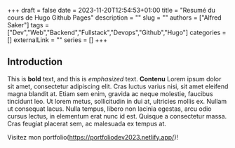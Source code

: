 +++ 
draft = false
date = 2023-11-20T12:54:53+01:00
title = "Resumé du cours de Hugo Github Pages"
description = ""
slug = ""
authors = ["Alfred Saker"]
tags = ["Dev","Web","Backend","Fullstack","Devops","Github","Hugo"]
categories = []
externalLink = ""
series = []
+++

## Introduction

This is **bold** text, and this is *emphasized* text.
**Contenu**
Lorem ipsum dolor sit amet, consectetur adipiscing elit. Cras luctus varius nisi, sit amet eleifend magna blandit at. Etiam sem enim, gravida ac neque molestie, faucibus tincidunt leo. Ut lorem metus, sollicitudin in dui at, ultricies mollis ex. Nullam ut consequat lacus. Nulla tempus, libero non lacinia egestas, arcu odio cursus lectus, in elementum erat nunc id est. Quisque a consectetur massa. Cras feugiat placerat sem, ac malesuada ex tempus at.


Visitez mon portfolio(https://portfoliodev2023.netlify.app/)!

